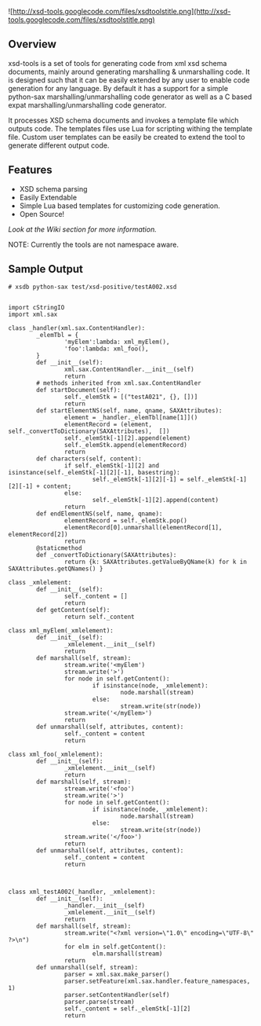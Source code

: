 ![http://xsd-tools.googlecode.com/files/xsdtoolstitle.png](http://xsd-tools.googlecode.com/files/xsdtoolstitle.png)
## Overview ##
xsd-tools is a set of tools for generating code from xml xsd schema documents, mainly around generating marshalling & unmarshalling code. It is designed such that it can be easily extended by any user to enable code generation for any language. By default it has a support for a simple python-sax marshalling/unmarshalling code generator as well as a C based expat marshalling/unmarshalling code generator.

It processes XSD schema documents and invokes a template file which outputs code. The templates files use Lua for scripting withing the template file. Custom user templates can be easily be created to extend the tool to generate different output code.

## Features ##
  * XSD schema parsing
  * Easily Extendable
  * Simple Lua based templates for customizing code generation.
  * Open Source!

_Look at the Wiki section for more information._

NOTE: Currently the tools are not namespace aware.

## Sample Output ##
```
# xsdb python-sax test/xsd-positive/testA002.xsd


import cStringIO
import xml.sax

class _handler(xml.sax.ContentHandler):
        _elemTbl = {
                'myElem':lambda: xml_myElem(),
                'foo':lambda: xml_foo(),
        }
        def __init__(self):
                xml.sax.ContentHandler.__init__(self)
                return
        # methods inherited from xml.sax.ContentHandler
        def startDocument(self):
                self._elemStk = [("testA021", {}, [])]
                return
        def startElementNS(self, name, qname, SAXAttributes):
                element = _handler._elemTbl[name[1]]()
                elementRecord = (element, self._convertToDictionary(SAXAttributes),  [])   
                self._elemStk[-1][2].append(element)    
                self._elemStk.append(elementRecord)        
                return
        def characters(self, content): 
                if self._elemStk[-1][2] and isinstance(self._elemStk[-1][2][-1], basestring):
                        self._elemStk[-1][2][-1] = self._elemStk[-1][2][-1] + content;
                else:
                        self._elemStk[-1][2].append(content)
                return
        def endElementNS(self, name, qname):
                elementRecord = self._elemStk.pop()
                elementRecord[0].unmarshall(elementRecord[1], elementRecord[2])
                return
        @staticmethod
        def _convertToDictionary(SAXAttributes):
                return {k: SAXAttributes.getValueByQName(k) for k in SAXAttributes.getQNames() }

class _xmlelement:
        def __init__(self):
                self._content = []
                return
        def getContent(self):
                return self._content

class xml_myElem(_xmlelement):
        def __init__(self):
                _xmlelement.__init__(self)
                return
        def marshall(self, stream):
                stream.write('<myElem')
                stream.write('>')
                for node in self.getContent():
                        if isinstance(node, _xmlelement):
                                node.marshall(stream)
                        else:
                                stream.write(str(node))
                stream.write('</myElem>')
                return
        def unmarshall(self, attributes, content):
                self._content = content
                return

class xml_foo(_xmlelement):
        def __init__(self):
                _xmlelement.__init__(self)
                return
        def marshall(self, stream):
                stream.write('<foo')
                stream.write('>')
                for node in self.getContent():
                        if isinstance(node, _xmlelement):
                                node.marshall(stream)
                        else:
                                stream.write(str(node))
                stream.write('</foo>')
                return
        def unmarshall(self, attributes, content):
                self._content = content
                return



class xml_testA002(_handler, _xmlelement):
        def __init__(self):
                _handler.__init__(self)
                _xmlelement.__init__(self)
                return
        def marshall(self, stream):
                stream.write("<?xml version=\"1.0\" encoding=\"UTF-8\" ?>\n")
                for elm in self.getContent():
                        elm.marshall(stream)
                return
        def unmarshall(self, stream):
                parser = xml.sax.make_parser()
                parser.setFeature(xml.sax.handler.feature_namespaces, 1)
                parser.setContentHandler(self)
                parser.parse(stream)
                self._content = self._elemStk[-1][2]
                return
```
